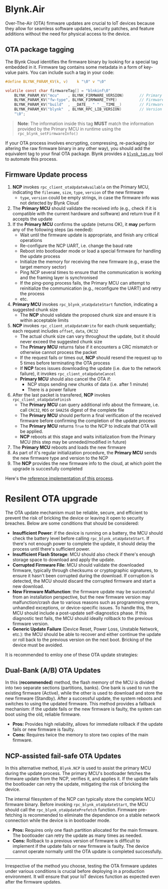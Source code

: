 # Blynk.Air

Over-The-Air (OTA) firmware updates are crucial to IoT devices because they allow for seamless software updates, security patches, and feature additions without the need for physical access to the device.

## OTA package tagging

The Blynk Cloud identifies the firmware binary by looking for a special tag embedded in it. Firmware tag contains some metadata in a form of key-value pairs. You can include such a tag in your code:

```c
#define BLYNK_PARAM_KV(k, v)    k "\0" v "\0"

volatile const char firmwareTag[] = "blnkinf\0"
    BLYNK_PARAM_KV("mcu"    , BLYNK_FIRMWARE_VERSION)       // Primary MCU: firmware version
    BLYNK_PARAM_KV("fw-type", BLYNK_FIRMWARE_TYPE)          // Firmware type (usually same as Template ID)
    BLYNK_PARAM_KV("build"  , __DATE__ " " __TIME__)        // Firmware build date and time
    BLYNK_PARAM_KV("blynk"  , BLYNK_RPC_LIB_VERSION)        // Version of the NCP driver library
    "\0";
```

> __Note__: The information inside this tag **MUST** match the information provided by the Primary MCU in runtime using the `rpc_blynk_setFirmwareInfo()`

If your OTA process involves encrypting, compressing, re-packaging (or altering the raw firmware binary in any other way), you should add the equivalent tag to your final OTA package. Blynk provides a [`blynk_tag.py`](https://github.com/blynkkk/BlynkNcpExample/blob/main/tools/blynk_tag.py) tool to automate this process.

## Firmware Update process

1. **NCP** invokes `rpc_client_otaUpdateAvailable` on the Primary MCU, indicating the `filename`, `size`, `type`, `version` of the new firmware
   - `type`, `version` could be empty strings, in case the firmware info was not detected by Blynk Cloud
2. The **Primary MCU** should validate the received info (e.g., check if it is compatible with the current hardware and software) and return true if it accepts the update
3. If the **Primary MCU** confirms the update (returns OK), it **may** perform any of the following steps (as needed):
   - Wait until the firmware update is appropriate, and finish any critical operations
   - Re-configure the NCP UART, i.e. change the baud rate
   - Reboot into bootloader mode or load a special firmware for handling the update process
   - Initialize the memory for receiving the new firmware (e.g., erase the target memory sector)
   - Ping NCP several times to ensure that the communication is working and the framing layer is synchronised
   - If the ping-pong process fails, the Primary MCU can attempt to reinitialize the communication (e.g., reconfigure the UART) and retry the process
   - etc.
4. **Primary MCU** invokes `rpc_blynk_otaUpdateStart` function, indicating a suggested chunk size
   - The **NCP** should validate the proposed chunk size and ensure it is within acceptable limits
5. **NCP** invokes `rpc_client_otaUpdateWrite` for each chunk sequentially; each request includes `offset`, `data`, `CRC32`
   - The actual chunk size can vary throughout the update, but it should never exceed the suggested chunk size
   - The **Primary MCU** returns false if it encounters a CRC mismatch or otherwise cannot process the packet
   - If the request fails or times out, **NCP** should resend the request up to 5 times before terminating the OTA process
   - If **NCP** faces issues downloading the update (i.e. due to the network failure), it invokes `rpc_client_otaUpdateCancel`
   - **Primary MCU** should also cancel the OTA if:
     - NCP stops sending new chunks of data (i.e. after 1 minute)
     - There is a power failure
6. After the last packet is transfered, **NCP** invokes `rpc_client_otaUpdateFinish`
   - The **Primary MCU** can query additional info about the firmware, i.e. call `CRC32`, `MD5` or `SHA256` digest of the complete file
   - The **Primary MCU** should perform a final verification of the received firmware before confirming the completion of the update process
   - The **Primary MCU** returns `True` to the NCP to indicate that OTA will be applied.
   - **NCP** reboots at this stage and waits initialization from the Primary MCU (this step may be unneded/modified in future)
7. The **Primary MCU** reboots and loads the new firmware
8. As part of it's regular initialization procedure, the **Primary MCU** sends the new firmware type and version to the NCP
9. The **NCP** provides the new firmware info to the cloud, at which point the upgrade is succesfully completed

Here's the [reference implementation of this process](https://github.com/blynkkk/blynk-library/blob/master/src/utility/BlynkNcpOtaImpl.h).

# Resilent OTA upgrade

The OTA update mechanism must be reliable, secure, and efficient to prevent the risk of bricking the device or leaving it open to security breaches. Below are some conditions that should be considered:

- **Insufficient Power**: if the device is running on a battery, the MCU should check the battery level before calling `rpc_blynk_otaUpdateStart`. If there's not enough power to complete the update, it should delay the process until there's sufficient power.
- **Insufficient Flash Storage**: MCU should also check if there's enough storage space to download and apply the update.
- **Corrupted Firmware File**: MCU should validate the downloaded firmware, typically through checksums or cryptographic signatures, to ensure it hasn't been corrupted during the download. If corruption is detected, the MCU should discard the corrupted firmware and start a new download.
- **New Firmware Malfunction**: the firmware update may be successful from an installation perspective, but the new firmware version may malfunction/crash due to various reasons such as programming errors, unhandled exceptions, or device-specific issues. To handle this, the MCU should include a post-update self-diagnostics phase. If this diagnostic test fails, the MCU should ideally rollback to the previous firmware version.
- **Generic Update Failure** (Device Reset, Power Loss, Unstable Network, etc.): the MCU should be able to recover and either continue the update or roll back to the previous version on the next boot. Bricking of the device must be avoided.

It is recommended to emloy one of these OTA update strategies:

## Dual-Bank (A/B) OTA Updates

In this (**recommended**) method, the flash memory of the MCU is divided into two separate sections (partitions, banks). One bank is used to run the existing firmware (Active), while the other is used to download and store the new firmware (Standby). After a successful update, the system reboots and switches to using the updated firmware. This method provides a fallback mechanism: if the update fails or the new firmware is faulty, the system can boot using the old, reliable firmware.

- **Pros:** Provides high reliability, allows for immediate rollback if the update fails or new firmware is faulty.
- **Cons:** Requires twice the memory to store two copies of the main firmware.

## NCP-assisted fail-safe OTA Updates

In this alternative method, `Blynk.NCP` is used to assist the primary MCU during the update process. The primary MCU's bootloader fetches the firmware update from the NCP, verifies it, and applies it. If the update fails the bootloader can retry the update, mitigating the risk of bricking the device.

The internal filesystem of the NCP can typically store the complete MCU firmware binary. Before invoking `rpc_blynk_otaUpdateStart`, the MCU should call the `rpc_blynk_otaUpdatePrefetch` function. Firmware pre-fetching is recommended to eliminate the dependence on a stable network connection while the device is in bootloader mode.

- **Pros:** Requires only one flash partition allocated for the main firmware. The bootloader can retry the update as many times as needed.
- **Cons:** Rollback to a previous version of firmware is difficult to implement if the update fails or new firmware is faulty. The device cannot operate normally until the OTA update is completed successfully.

---

Irrespective of the method you choose, testing the OTA firmware updates under various conditions is crucial before deploying in a production environment. It will ensure that your IoT devices function as expected even after the firmware updates.
